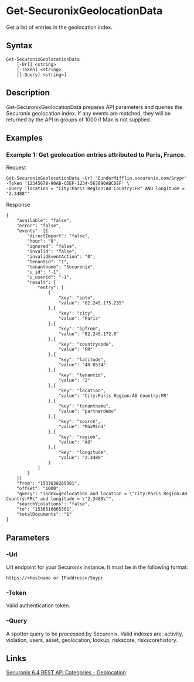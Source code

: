 # Get-SecuronixGeolocationData
Get a list of entries in the geolocation index.

## Syntax
```
Get-SecuronixGeolocationData
    [-Url] <string>
    [-Token] <string>
    [[-Query] <string>]
```

## Description
Get-SecuronixGeolocationData prepares API parameters and queries the Securonix geolocation index. If any events are matched, they will be returned by the API in groups of 1000 if Max is not supplied.

## Examples

### Example 1: Get geolocation entries attributed to Paris, France.
Request
```
Get-SecuronixGeolocationData -Url 'DunderMifflin.securonix.com/Snypr' -Token '12345678-90AB-CDEF-1234-567890ABCDEF' \
-Query 'location = "City:Paris Region:A8 Country:FR" AND longitude = "2.3488"'
```

Response
```
{
    "available": "false",
    "error": "false",
    "events": [{
        "directImport": "false",
        "hour": "0",
        "ignored": "false",
        "invalid": "false",
        "invalidEventAction": "0",
        "tenantid": "1",
        "tenantname": "Securonix",
        "u_id": "-1",
        "u_userid": "-1",
        "result": {
            "entry": [
                {
                    "key": "ipto",
                    "value": "82.245.175.255"
                },{
                    "key": "city",
                    "value": "Paris"
                },{
                    "key": "ipfrom",
                    "value": "82.245.172.0"
                },{
                    "key": "countrycode",
                    "value": "FR"
                },{
                    "key": "latitude",
                    "value": "48.8534"
                },{
                    "key": "tenantid",
                    "value": "2"
                },{
                    "key": "location",
                    "value": "City:Paris Region:A8 Country:FR"
                },{
                    "key": "tenantname",
                    "value": "partnerdemo"
                },{
                    "key": "source",
                    "value": "MaxMind"
                },{
                    "key": "region",
                    "value": "A8"
                },{
                    "key": "longitude",
                    "value": "2.3488"
                }
            ]
        }
    }]
    "from": "1533838265301",
    "offset": "1000",
    "query": "index=geolocation and location = \"City:Paris Region:A8 Country:FR\" and longitude = \"2.3488\"",
    "searchViolations": "false",
    "to": "1536516665301",
    "totalDocuments": "1"
}
```

## Parameters

### -Url
Url endpoint for your Securonix instance.
It must be in the following format:
```
https://<hostname or IPaddress>/Snypr
```
### -Token
Valid authentication token.

### -Query
A spotter query to be processed by Securonix. Valid indexes are: activity, violation, users, asset, geolocation, lookup, riskscore, riskscorehistory.

## Links
[Securonix 6.4 REST API Categories - Geolocation](https://documentation.securonix.com/onlinedoc/Content/6.4%20Cloud/Content/SNYPR%206.4/6.4%20Guides/Web%20Services/6.4_REST%20API%20Categories.htm#Geolocation)
